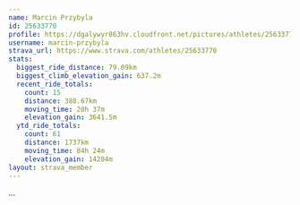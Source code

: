 ```yaml
---
name: Marcin Przybyla
id: 25633770
profile: https://dgalywyr863hv.cloudfront.net/pictures/athletes/25633770/12947173/2/large.jpg
username: marcin-przybyla
strava_url: https://www.strava.com/athletes/25633770
stats:
  biggest_ride_distance: 79.09km
  biggest_climb_elevation_gain: 637.2m
  recent_ride_totals:
    count: 15
    distance: 388.67km
    moving_time: 20h 37m
    elevation_gain: 3641.5m
  ytd_ride_totals:
    count: 61
    distance: 1737km
    moving_time: 84h 24m
    elevation_gain: 14284m
layout: strava_member
--- 
```

...
